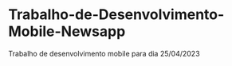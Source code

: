 # Trabalho-de-Desenvolvimento-Mobile-Newsapp
Trabalho de desenvolvimento mobile para dia 25/04/2023
